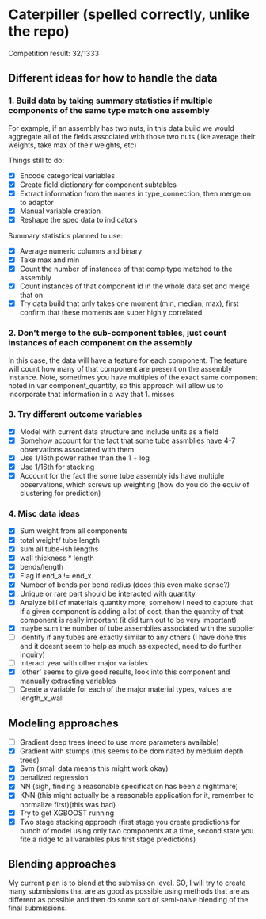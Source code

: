 # Caterpiller (spelled correctly, unlike the repo)

Competition result: 32/1333

## Different ideas for how to handle the data

### 1. Build data by taking summary statistics if multiple components of the same type match one assembly
For example, if an assembly has two nuts, in this data build we would aggregate all of the fields associated with those two nuts (like average their weights, take max of their weights, etc) 

Things still to do:
- [x] Encode categorical variables
- [x] Create field dictionary for component subtables
- [x] Extract information from the names in type_connection, then merge on to adaptor
- [x] Manual variable creation
- [x] Reshape the spec data to indicators

Summary statistics planned to use:
- [x] Average numeric columns and binary
- [x] Take max and min
- [x] Count the number of instances of that comp type matched to the assembly
- [x] Count instances of that component id in the whole data set and merge that on
- [x] Try data build that only takes one moment (min, median, max), first confirm that these moments are super highly correlated

### 2. Don't merge to the sub-component tables, just count instances of each component on the assembly
In this case, the data will have a feature for each component. The feature will count how many of that component are present on the assembly instance. Note, sometimes you have multiples of the exact same component noted in var component_quantity, so this approach will allow us to incorporate that information in a way that 1. misses

### 3. Try different outcome variables

- [x] Model with current data structure and include units as a field
- [x] Somehow account for the fact that some tube assmblies have 4-7 observations associated with them
- [x] Use 1/16th power rather than the 1 + log
- [x] Use 1/16th for stacking
- [x] Account for the fact the some tube assembly ids have multiple observations, which screws up weighting (how do you do the equiv of clustering for prediction)

### 4. Misc data ideas
- [x] Sum weight from all components
- [x] total weight/ tube length
- [x] sum all tube-ish lengths
- [x] wall thickness * length
- [x] bends/length
- [x] Flag if end_a != end_x
- [x] Number of bends per bend radius (does this even make sense?)
- [x] Unique or rare part should be interacted with quantity
- [x] Analyze bill of materials quantity more, somehow I need to capture that if a given component is adding a lot of cost, than the quantity of that component is really important (it did turn out to be very important)
- [x] maybe sum the number of tube assemblies associated with the supplier
- [ ] Identify if any tubes are exactly similar to any others (I have done this and it doesnt seem to help as much as expected, need to do further inquiry)
- [ ] Interact year with other major variables
- [x] 'other' seems to give good results, look into this component and manually extracting variables
- [ ] Create a variable for each of the major material types, values are length_x_wall

## Modeling approaches
- [ ] Gradient deep trees (need to use more parameters available)
- [x] Gradient with stumps (this seems to be dominated by meduim depth trees)
- [x] Svm (small data means this might work okay)
- [x] penalized regression
- [x] NN (sigh, finding a reasonable specification has been a nightmare)
- [x] KNN (this might actually be a reasonable application for it, remember to normalize first)(this was bad)
- [x] Try to get XGBOOST running
- [x] Two stage stacking approach (first stage you create predictions for bunch of model using only two components at a time, second state you fite a ridge to all varaibles plus first stage predictions)

## Blending approaches
My current plan is to blend at the submission level. SO, I will try to create many submissions that are as good as possible using methods that are as different as possible and then do some sort of semi-naive blending of the final submissions. 


